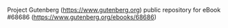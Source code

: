 Project Gutenberg (https://www.gutenberg.org) public repository for
eBook #68686 (https://www.gutenberg.org/ebooks/68686)
